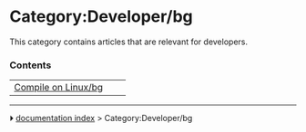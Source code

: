 # Category:Developer/bg
This category contains articles that are relevant for developers.

### Contents

|     |     |     |
| --- | --- | --- |
| [Compile on Linux/bg](Compile_on_Linux/bg.md) |



---
⏵ [documentation index](../README.md) > Category:Developer/bg
